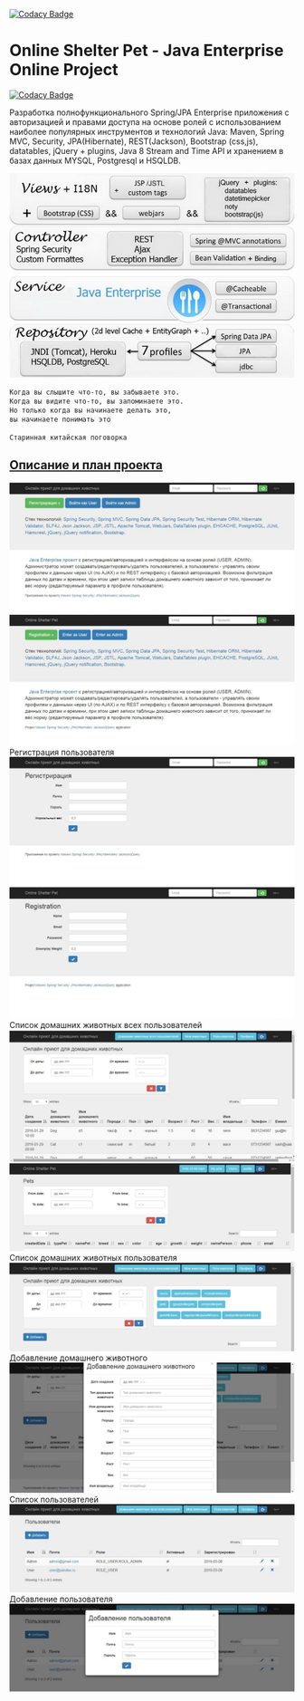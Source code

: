 [![Codacy Badge](https://api.codacy.com/project/badge/Grade/52cfb40281b24f878124499f70da78bb)](https://app.codacy.com/app/dimaSkalora/OnlineShelterPet)

Online Shelter Pet - Java Enterprise Online Project 
====================================================

[![Codacy Badge](https://api.codacy.com/project/badge/Grade/aaa0ad308ccf422cb399c50183d0b9b2)](https://app.codacy.com/app/dimaSkalora/OnlineShelterPet?utm_source=github.com&utm_medium=referral&utm_content=dimaSkalora/OnlineShelterPet&utm_campaign=badger)

Разработка полнофункционального Spring/JPA Enterprise приложения c авторизацией и правами доступа на основе ролей с использованием наиболее популярных инструментов и технологий Java: Maven, Spring MVC, Security, JPA(Hibernate), REST(Jackson), Bootstrap (css,js), datatables, jQuery + plugins, Java 8 Stream and Time API и хранением в базах данных MYSQL, Postgresql и HSQLDB.

![Image alt](https://github.com/dimaSkalora/OnlineShelterPet/raw/master/image/JavaEnterprise.jpg)

    Когда вы слышите что-то, вы забываете это.
    Когда вы видите что-то, вы запоминаете это.
    Но только когда вы начинаете делать это,
    вы начинаете понимать это

    Старинная китайская поговорка

## <a href="description.md">Описание и план проекта</a>

![Image alt](https://github.com/dimaSkalora/OnlineShelterPet/blob/master/image/login.jpg)
![Image alt](https://github.com/dimaSkalora/OnlineShelterPet/blob/master/image/login_en.jpg)
Регистрация пользователя
![Image alt](https://github.com/dimaSkalora/OnlineShelterPet/blob/master/image/register.jpg)
![Image alt](https://github.com/dimaSkalora/OnlineShelterPet/blob/master/image/register_en.jpg)
Список домашних животных всех пользователей
![Image alt](https://github.com/dimaSkalora/OnlineShelterPet/blob/master/image/petsAllUsers.jpg)
![Image alt](https://github.com/dimaSkalora/OnlineShelterPet/blob/master/image/petsAllUsers_en.jpg)
Список домашних животных пользователя
![Image alt](https://github.com/dimaSkalora/OnlineShelterPet/blob/master/image/pets.jpg)
Добавление домашнего животного
![Image alt](https://github.com/dimaSkalora/OnlineShelterPet/blob/master/image/pets_add.jpg)
Список пользователей
![Image alt](https://github.com/dimaSkalora/OnlineShelterPet/blob/master/image/users.jpg)
Добавление пользователя
![Image alt](https://github.com/dimaSkalora/OnlineShelterPet/blob/master/image/user_add.jpg)
